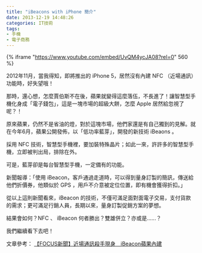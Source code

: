 ```yaml
---
title: "iBeacons with iPhone 簡介"
date: 2013-12-19 14:48:26
categories: IT技術
tags:
- 手機
- 電子商務
---
```


{% iframe "https://www.youtube.com/embed/UvQM4ycJA08?rel=0" 560 %}

2012年11月，當我得知，即將推出的 iPhone 5，居然沒有內建 NFC （近場通訊）功能時，好失望哦！

那時，還心想，怎麼賈伯斯不在後，蘋果就變得這麼落伍，不長進了！讓智慧型手機化身成「電子錢包」，這是一塊市場的超級大餅，怎麼 Apple 居然給忽視了呢？！

原來蘋果，仍然不是省油的燈，對於這塊市場，他們家還是有自己獨到的見解。就在今年6月，蘋果公開發佈，以「低功率藍芽」，開發的新技術 iBeaons 。
<!-- more -->
採用 NFC 技術，智慧型手機裡，要加裝特殊晶片；如此一來，許許多的智慧型手機，立即被判出局，排除在外。

可是，藍芽卻是每台智慧型手機，一定備有的功能。

新聞報導：「使用 iBeacon，客戶通過走道時，可以得到量身訂製的簡訊，傳送給他們折價券，他類似於 GPS ，用戶不介意被定位位置，即有機會獲得折扣。」

從以上這則新聞看來，iBeacon 的技術，不僅可滿足面對面電子交易，支付貨款的需求；更可滿足行銷人員，長期以來，量身訂製促銷方案的夢想。

結果會如何？NFC 、 iBeacon 何者勝出？雙雄併立？亦或是......？

我們繼續看下去吧！

文章參考： [【FOCUS新聞】近場通訊殺手現身　iBeacon蘋果內建](http://news.tvbs.com.tw/entry/514402)

